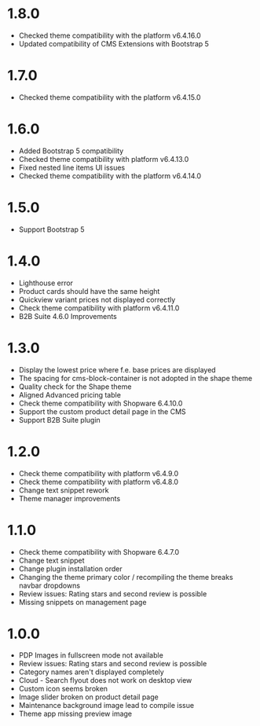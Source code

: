 # 1.8.0
- Checked theme compatibility with the platform v6.4.16.0
- Updated compatibility of CMS Extensions with Bootstrap 5

# 1.7.0
- Checked theme compatibility with the platform v6.4.15.0

# 1.6.0
- Added Bootstrap 5 compatibility
- Checked theme compatibility with platform v6.4.13.0
- Fixed nested line items UI issues
- Checked theme compatibility with the platform v6.4.14.0

# 1.5.0
- Support Bootstrap 5

# 1.4.0
- Lighthouse error
- Product cards should have the same height
- Quickview variant prices not displayed correctly
- Check theme compatibility with platform v6.4.11.0
- B2B Suite 4.6.0 Improvements

# 1.3.0
- Display the lowest price where f.e. base prices are displayed
- The spacing for cms-block-container is not adopted in the shape theme
- Quality check for the Shape theme
- Aligned Advanced pricing table
- Check theme compatibility with Shopware 6.4.10.0
- Support the custom product detail page in the CMS
- Support B2B Suite plugin

# 1.2.0
- Check theme compatibility with platform v6.4.9.0
- Check theme compatibility with platform v6.4.8.0
- Change text snippet rework
- Theme manager improvements

# 1.1.0
- Check theme compatibility with Shopware 6.4.7.0
- Change text snippet
- Change plugin installation order
- Changing the theme primary color / recompiling the theme breaks navbar dropdowns
- Review issues: Rating stars and second review is possible
- Missing snippets on management page

# 1.0.0
- PDP Images in fullscreen mode not available
- Review issues: Rating stars and second review is possible
- Category names aren't displayed completely
- Cloud - Search flyout does not work on desktop view
- Custom icon seems broken
- Image slider broken on product detail page
- Maintenance background image lead to compile issue
- Theme app missing preview image
